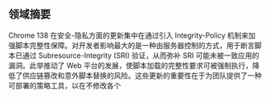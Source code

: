 ## 领域摘要

Chrome 138 在安全-隐私方面的更新集中在通过引入 Integrity-Policy 机制来加强脚本完整性保障。对开发者影响最大的是一种由服务器控制的方式，用于断言脚本已通过 Subresource-Integrity (SRI) 验证，从而弥补 SRI 可能未被一致应用的漏洞。此举推动了 Web 平台的发展，使脚本加载的完整性要求可被强制执行，降低了供应链篡改和意外脚本替换的风险。这些更新的重要性在于为团队提供了一种可部署的策略工具，以在不修改各个 <script> 标签的情况下提高脚本的基线安全性。

## 详细更新

Below are the Security-Privacy changes relevant to developers and security engineers, focused on enforceable script integrity.

### Integrity Policy for scripts（脚本完整性策略）

#### 新增内容
Subresource-Integrity (SRI) enables developers to verify that loaded assets match expected content. The Integrity-Policy header gives developers the ability to assert that scripts are validated using SRI.

#### 技术细节
- 该功能引入了由服务器发送的策略（Integrity-Policy 响应头），用于指示获取到的脚本应附带 SRI 元数据的要求或期望。
- 实现细节和响应头的精确定义在 webappsec 与 CSP 相关的规范中规定（见 参考资料）。请参考该规范和 ChromeStatus 条目以获取兼容性和部署说明。

#### 适用场景
- 在敏感页面（支付、认证）的所有脚本上强制应用 SRI，而无需修改每个 <script> 标签。
- 通过将完整性验证作为可部署的策略，降低被攻破的 CDN 或注入脚本修改导致的风险。
- 通过提供基于单一响应头的完整性要求断言，便于审计和自动化检查。

#### 参考资料
- ChromeStatus.com 条目：https://chromestatus.com/feature/5104518463627264
- 规范：https://w3c.github.io/webappsec-csp/#integrityPolicy

保存到：digest_markdown/webplatform/Security-Privacy/chrome-138-stable-en.md